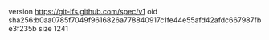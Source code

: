 version https://git-lfs.github.com/spec/v1
oid sha256:b0aa0785f7049f9616826a778840917c1fe44e55afd42afdc667987fbe3f235b
size 1241
